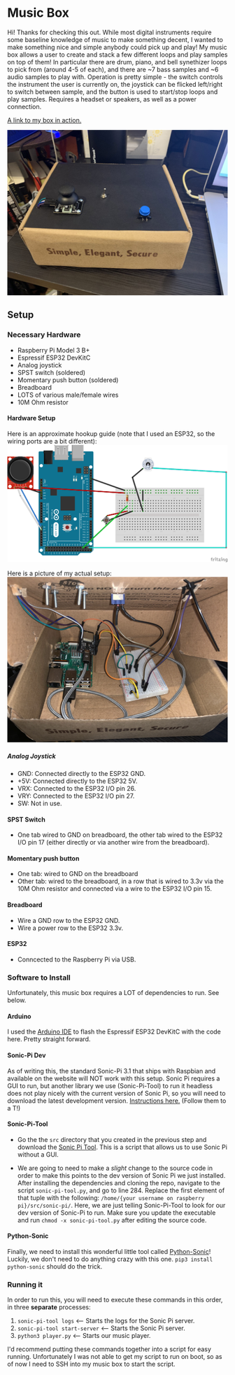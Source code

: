 # Music Box
Hi! Thanks for checking this out. While most digital instruments require some baseline knowledge of music to make something decent, I wanted to make something nice and simple anybody could pick up and play! My music box allows a user to create and stack a few different loops and play samples on top of them! In particular there are drum, piano, and bell synethizer loops to pick from (around 4-5 of each), and there are ~7 bass samples and ~6 audio samples to play with. Operation is pretty simple - the switch controls the instrument the user is currently on, the joystick can be flicked left/right to switch between sample, and the button is used to start/stop loops and play samples. Requires a headset or speakers, as well as a power connection.

[A link to my box in action.](https://www.youtube.com/watch?v=_avr9MZA8TA)

![f](IMG_1157.jpg)

## Setup

### Necessary Hardware
- Raspberry Pi Model 3 B+
- Espressif ESP32 DevKitC
- Analog joystick 
- SPST switch (soldered)
- Momentary push button (soldered)
- Breadboard
- LOTS of various male/female wires
- 10M Ohm resistor

#### Hardware Setup

Here is an approximate hookup guide (note that I used an ESP32, so the wiring ports are a bit different):
![Here is an approximate hookup guide](hookup_guide.png) 

Here is a picture of my actual setup:
![Actual](IMG_1156_(1).jpg)

##### Analog Joystick
- GND: Connected directly to the ESP32 GND. 
- +5V: Connected directly to the ESP32 5V. 
- VRX: Connected to the ESP32 I/O pin 26.
- VRY: Connected to the ESP32 I/O pin 27.
- SW: Not in use.

#### SPST Switch
- One tab wired to GND on breadboard, the other tab wired to the ESP32 I/O pin 17 (either directly or via another wire from the breadboard).

#### Momentary push button
- One tab: wired to GND on the breadboard
- Other tab: wired to the breadboard, in a row that is wired to 3.3v via the 10M Ohm resistor and connected via a wire to the ESP32 I/O pin 15.

#### Breadboard
- Wire a GND row to the ESP32 GND.
- Wire a power row to the ESP32 3.3v.

#### ESP32
- Conncected to the Raspberry Pi via USB.

### Software to Install

Unfortunately, this music box requires a LOT of dependencies to run. See below.

#### Arduino 
I used the [Arduino IDE](https://www.arduino.cc/en/main/software) to flash the Espressif ESP32 DevKitC with the code here. Pretty straight forward. 

#### Sonic-Pi Dev

As of writing this, the standard Sonic-Pi 3.1 that ships with Raspbian and available on the website will NOT work with this setup. Sonic Pi requires a GUI to run, but another library we use (Sonic-Pi-Tool) to run it headless does not play nicely with the current version of Sonic Pi, so you will need to download the latest development version. [Instructions here.](https://in-thread.sonic-pi.net/t/building-sp3-2dev-from-source-on-a-pi4-edit-addendum-added/2645) (Follow them to a T!)

#### Sonic-Pi-Tool

- Go the the `src` directory that you created in the previous step and download the [Sonic Pi Tool](https://github.com/emlyn/sonic-pi-tool). This is a script that allows us to use Sonic Pi without a GUI.

- We are going to need to make a *slight* change to the source code in order to make this points to the dev version of Sonic Pi we just installed. After installing the dependencies and cloning the repo, navigate to the script `sonic-pi-tool.py`, and go to line 284. Replace the first element of that tuple with the following: `/home/{your username on raspberry pi}/src/sonic-pi/`. Here, we are just telling Sonic-Pi-Tool to look for our dev version of Sonic-Pi to run. Make sure you update the executable and run `chmod -x sonic-pi-tool.py` after editing the source code.

#### Python-Sonic

Finally, we need to install this wonderful little tool called [Python-Sonic](https://github.com/gkvoelkl/python-sonic)! Luckily, we don't need to do anything crazy with this one. `pip3 install python-sonic` should do the trick.

### Running it

In order to run this, you will need to execute these commands in this order, in three **separate** processes:
1. `sonic-pi-tool logs` <-- Starts the logs for the Sonic Pi server.
2. `sonic-pi-tool start-server` <-- Starts the Sonic Pi server.
3. `python3 player.py` <-- Starts our music player.

I'd recommend putting these commands together into a script for easy running. Unfortunately I was not able to get my script to run on boot, so as of now I need to SSH into my music box to start the script.
